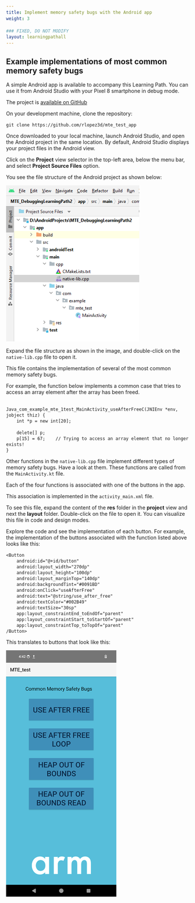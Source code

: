 ```yaml
---
title: Implement memory safety bugs with the Android app
weight: 3

### FIXED, DO NOT MODIFY
layout: learningpathall
---
```


## Example implementations of most common memory safety bugs

A simple Android app is available to accompany this Learning Path. You can use it from Android Studio with your Pixel 8 smartphone in debug mode. 

The project is [available on GitHub](https://github.com/rlopez3d/mte_test_app)

On your development machine, clone the repository:

```console
git clone https://github.com/rlopez3d/mte_test_app
```

Once downloaded to your local machine, launch Android Studio, and open the Android project in the same location.
By default, Android Studio displays your project files in the Android view. 

Click on the **Project** view selector in the top-left area, below the menu bar, and select **Project Source Files** option. 

You see the file structure of the Android project as shown below:
 
![alt-text-2](pictures/02_project_source_file_view.png "Project Source Files view of Android project.")

Expand the file structure as shown in the image, and double-click on the `native-lib.cpp` file to open it. 

This file contains the implementation of several of the most common memory safety bugs.

For example, the function below implements a common case that tries to access an array element after the array has been freed.

```

Java_com_example_mte_1test_MainActivity_useAfterFreeC(JNIEnv *env, jobject thiz) {
    int *p = new int[20];

    delete[] p;
    p[15] = 67;    // Trying to access an array element that no longer exists!
}
```
Other functions in the `native-lib.cpp` file implement different types of memory safety bugs. Have a look at them. These functions are called from the `MainActivity.kt` file.

Each of the four functions is associated with one of the buttons in the app. 

This association is implemented in the `activity_main.xml` file. 

To see this file, expand the content of the **res** folder in the **project** view and next the **layout** folder. Double-click on the file to open it. You can visualize this file in code and design modes.

Explore the code and see the implementation of each button. For example, the implementation of the buttons associated with the function listed above looks like this:

```
<Button
    android:id="@+id/button"
    android:layout_width="270dp"
    android:layout_height="100dp"
    android:layout_marginTop="140dp"
    android:backgroundTint="#0091BD"
    android:onClick="useAfterFree"
    android:text="@string/use_after_free"
    android:textColor="#002B49"
    android:textSize="30sp"
    app:layout_constraintEnd_toEndOf="parent"
    app:layout_constraintStart_toStartOf="parent"
    app:layout_constraintTop_toTopOf="parent" 
/Button>
```

This translates to buttons that look like this:

![alt-text-2](pictures/03_app_buttons.png "App user interface.")

